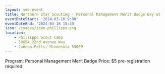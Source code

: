 ```yaml
---
layout: smb-event
title: Northern Star Scouting - Personal Management Merit Badge Day at Phillippo
eventDateStart: '2024-03-16 9:00'
eventDateEnd: '2024-03-16 15:30'
icon: /images/icon-phillippo.png
location:
    - Phillippo Scout Camp
    - 30654 32nd Avenue Way
    - Cannon Falls, Minnesota 55009
---
```


Program: Personal Management Merit Badge
Price: $5 pre-registration required